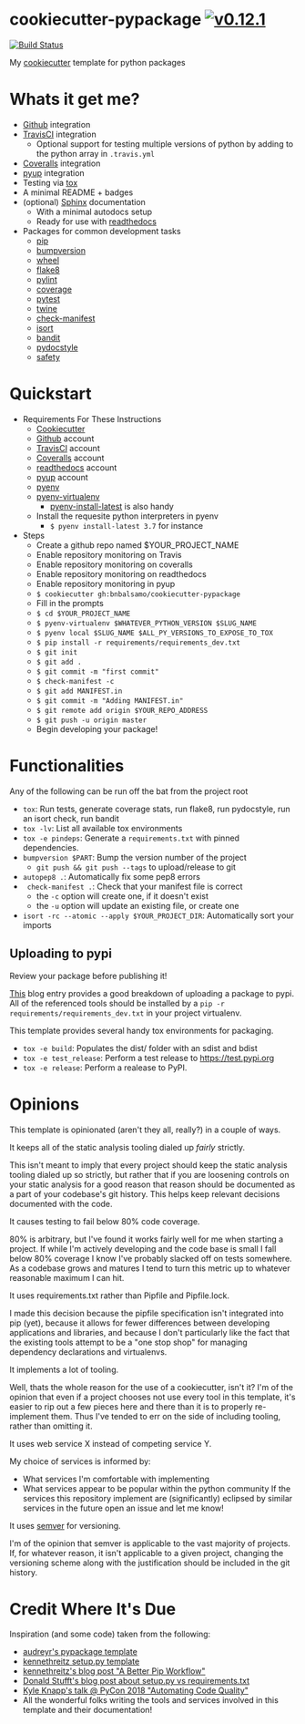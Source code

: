 # cookiecutter-pypackage [![v0.12.1](https://img.shields.io/badge/version-0.12.1-blue.svg)](https://github.com/bnbalsamo/cookiecutter-pypackage/releases)

[![Build Status](https://travis-ci.org/bnbalsamo/cookiecutter-pypackage.svg?branch=master)](https://travis-ci.org/bnbalsamo/cookiecutter-pypackage)

My [cookiecutter](https://github.com/audreyr/cookiecutter) template for python packages

# Whats it get me?
- [Github](https://github.com/) integration
- [TravisCI](https://travis-ci.org/) integration
    - Optional support for testing multiple versions of python by adding to the python array in ```.travis.yml```
- [Coveralls](https://coveralls.io/) integration
- [pyup](https://pyup.io/) integration
- Testing via [tox](https://tox.readthedocs.io/en/latest/)
- A minimal README + badges
- (optional) [Sphinx](http://www.sphinx-doc.org) documentation
    - With a minimal autodocs setup
    - Ready for use with [readthedocs](https://readthedocs.org/)
- Packages for common development tasks
    - [pip](https://pip.pypa.io/en/latest/)
    - [bumpversion](https://github.com/peritus/bumpversion)
    - [wheel](http://pythonwheels.com/)
    - [flake8](http://flake8.pycqa.org/en/latest/)
    - [pylint](https://www.pylint.org)
    - [coverage](https://coverage.readthedocs.io/en/latest/)
    - [pytest](https://docs.pytest.org/en/latest/)
    - [twine](https://pypi.python.org/pypi/twine)
    - [check-manifest](https://github.com/mgedmin/check-manifest)
    - [isort](https://github.com/timothycrosley/isort)
    - [bandit](https://github.com/PyCQA/bandit)
    - [pydocstyle](www.pydocstyle.org/en/latest/)
    - [safety](https://pyup.io/docs/safety/installation-and-usage/)

# Quickstart

- Requirements For These Instructions
    - [Cookiecutter](https://github.com/audreyr/cookiecutter)
    - [Github](https://github.com/) account
    - [TravisCI](https://travis-ci.org/) account
    - [Coveralls](https://coveralls.io/) account
    - [readthedocs](https://readthedocs.org/) account
    - [pyup](https://pyup.io/) account
    - [pyenv](https://github.com/pyenv/pyenv)
    - [pyenv-virtualenv](https://github.com/pyenv/pyenv-virtualenv)
        - [pyenv-install-latest](https://github.com/momo-lab/pyenv-install-latest) is also handy
    - Install the requesite python interpreters in pyenv
        - ```$ pyenv install-latest 3.7``` for instance
- Steps
    - Create a github repo named $YOUR_PROJECT_NAME
    - Enable repository monitoring on Travis
    - Enable repository monitoring on coveralls
    - Enable repository monitoring on readthedocs
    - Enable repository monitoring in pyup
    - ```$ cookiecutter gh:bnbalsamo/cookiecutter-pypackage```
    - Fill in the prompts
    - ```$ cd $YOUR_PROJECT_NAME```
    - ```$ pyenv-virtualenv $WHATEVER_PYTHON_VERSION $SLUG_NAME```
    - ```$ pyenv local $SLUG_NAME $ALL_PY_VERSIONS_TO_EXPOSE_TO_TOX```
    - ```$ pip install -r requirements/requirements_dev.txt```
    - ```$ git init```
    - ```$ git add .```
    - ```$ git commit -m "first commit"```
    - ```$ check-manifest -c```
    - ```$ git add MANIFEST.in```
    - ```$ git commit -m "Adding MANIFEST.in"```
    - ```$ git remote add origin $YOUR_REPO_ADDRESS```
    - ```$ git push -u origin master```
    - Begin developing your package!

# Functionalities

Any of the following can be run off the bat from the project root

* ```tox```: Run tests, generate coverage stats, run flake8, run pydocstyle, run an isort check, run bandit
* ```tox -lv```: List all available tox environments
* ```tox -e pindeps```: Generate a ```requirements.txt``` with pinned dependencies.
* ```bumpversion $PART```: Bump the version number of the project
    * ```git push && git push --tags``` to upload/release to git
* ```autopep8 .```: Automatically fix some pep8 errors
* ``` check-manifest .```: Check that your manifest file is correct
    * the ```-c``` option will create one, if it doesn't exist
    * the ```-u``` option will update an existing file, or create one
* ```isort -rc --atomic --apply $YOUR_PROJECT_DIR```: Automatically sort your imports

## Uploading to pypi

Review your package before publishing it!

[This](https://hynek.me/articles/sharing-your-labor-of-love-pypi-quick-and-dirty/) blog
entry provides a good breakdown of uploading a package to pypi. All of the referenced
tools should be installed by a ```pip -r requirements/requirements_dev.txt``` in your project
virtualenv.

This template provides several handy tox environments for packaging.

* ```tox -e build```: Populates the dist/ folder with an sdist and bdist
* ```tox -e test_release```: Perform a test release to https://test.pypi.org
* ```tox -e release```: Perform a realease to PyPI.

# Opinions

This template is opinionated (aren't they all, really?) in a couple of ways.

It keeps all of the static analysis tooling dialed up _fairly_ strictly.

This isn't meant to imply that every project should keep the static analysis tooling
dialed up so strictly, but rather that if you are loosening controls on your static analysis
for a good reason that reason should be documented as a part of your codebase's git history.
This helps keep relevant decisions documented with the code.

It causes testing to fail below 80% code coverage.

80% is arbitrary, but I've found it works fairly well for me when starting a project. If while
I'm actively developing and the code base is small I fall below 80% coverage I know I've
probably slacked off on tests somewhere. As a codebase grows and matures I tend to turn this
metric up to whatever reasonable maximum I can hit.

It uses requirements.txt rather than Pipfile and Pipfile.lock.

I made this decision because the pipfile specification isn't integrated into pip (yet),
because it allows for fewer differences between developing applications and libraries,
and because I don't particularly like the fact that the existing tools attempt
to be a "one stop shop" for managing dependency declarations and virtualenvs.

It implements a lot of tooling.

Well, thats the whole reason for the use of a cookiecutter, isn't it? I'm of the opinion
that even if a project chooses not use every tool in this template, it's easier to rip out
a few pieces here and there than it is to properly re-implement them. Thus I've tended to err
on the side of including tooling, rather than omitting it.

It uses web service X instead of competing service Y.

My choice of services is informed by:
- What services I'm comfortable with implementing
- What services appear to be popular within the python community
If the services this repository implement are (significantly) eclipsed by similar services
in the future open an issue and let me know!

It uses [semver](https://semver.org/) for versioning.

I'm of the opinion that semver is applicable to the vast majority of projects. If, for whatever
reason, it isn't applicable to a given project, changing the versioning scheme along with the
justification should be included in the git history.

# Credit Where It's Due

Inspiration (and some code) taken from the following:
* [audreyr's pypackage template](https://github.com/audreyr/cookiecutter-pypackage)
* [kennethreitz setup.py template](https://github.com/kennethreitz/setup.py/blob/master/setup.py)
* [kennethreitz's blog post "A Better Pip Workflow"](https://www.kennethreitz.org/essays/a-better-pip-workflow)
* [Donald Stufft's blog post about setup.py vs requirements.txt](https://caremad.io/posts/2013/07/setup-vs-requirement/)
* [Kyle Knapp's talk @ PyCon 2018 "Automating Code Quality"](https://www.youtube.com/watch?v=G1lDk_WKXvY)
* All the wonderful folks writing the tools and services involved in this template and their documentation!
